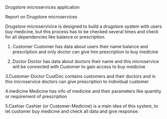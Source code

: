 Drugstore microservices application

Report on Drugstore microservices

Drugstore microservivice is designed to build a drugstore system with users buy medicine, but this process has to be checked several times
and check for all dependencies like balance or prescription.
1. Customer
Customer has data about users their name balance and prescription and only doctor can give him prescription to buy medicine

2. Doctor
Doctor has data about doctors their name and this microservice will be connected with Customer to gain access to buy medicine

3.Customer-Doctor 
CustDoc contains customers and their doctors and in this microservice doctors can give prescription to individual customer

4.medicine
Medicine has info of medicine and their parameters like quantity or requirement of prescription

5.Cashier
Cashier (or Customer-Medicine) is a main idea of this system, to let customer buy medicine and check all data and give response.
